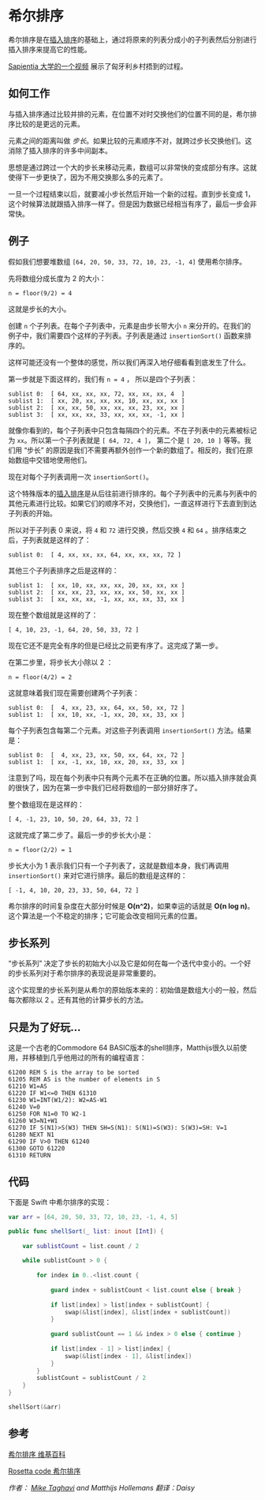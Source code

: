 # 希尔排序

希尔排序是在[插入排序](../Insertion20%Sort/README-CN.markdown)的基础上，通过将原来的列表分成小的子列表然后分别进行插入排序来提高它的性能。

[Sapientia 大学的一个视频](https://www.youtube.com/watch?v=CmPA7zE8mx0) 展示了匈牙利乡村捂到的过程。

## 如何工作

与插入排序通过比较并排的元素，在位置不对时交换他们的位置不同的是，希尔排序比较的是更远的元素。

元素之间的距离叫做 *步长*。如果比较的元素顺序不对，就跨过步长交换他们。这消除了插入排序的许多中间副本。

思想是通过跨过一个大的步长来移动元素，数组可以非常快的变成部分有序。这就使得下一步更快了，因为不用交换那么多的元素了。

一旦一个过程结束以后，就要减小步长然后开始一个新的过程。直到步长变成 1，这个时候算法就跟插入排序一样了。但是因为数据已经相当有序了，最后一步会非常快。

## 例子

假如我们想要堆数组 `[64, 20, 50, 33, 72, 10, 23, -1, 4]` 使用希尔排序。

先将数组分成长度为 2 的大小：

    n = floor(9/2) = 4

这就是步长的大小。

创建 `n` 个子列表。在每个子列表中，元素是由步长带大小 `n` 来分开的。在我们的例子中，我们需要四个这样的子列表。子列表是通过 `insertionSort()` 函数来排序的。

这样可能还没有一个整体的感觉，所以我们再深入地仔细看看到底发生了什么。

第一步就是下面这样的，我们有 `n = 4` ， 所以是四个子列表：

	sublist 0:  [ 64, xx, xx, xx, 72, xx, xx, xx, 4  ]
	sublist 1:  [ xx, 20, xx, xx, xx, 10, xx, xx, xx ]
	sublist 2:  [ xx, xx, 50, xx, xx, xx, 23, xx, xx ]
	sublist 3:  [ xx, xx, xx, 33, xx, xx, xx, -1, xx ]

就像你看到的，每个子列表中只包含每隔四个的元素。不在子列表中的元素被标记为 `xx`。所以第一个子列表就是 `[ 64, 72, 4 ]`， 第二个是 `[ 20, 10 ]` 等等。我们用 “步长” 的原因是我们不需要再额外创作一个新的数组了。相反的，我们在原始数组中交错地使用他们。

现在对每个子列表调用一次 `insertionSort()`。

这个特殊版本的[插入排序](../Insertion20%Sort/README-CN.markdown)是从后往前进行排序的。每个子列表中的元素与列表中的其他元素进行比较。如果它们的顺序不对，交换他们，一直这样进行下去直到到达子列表的开始。

所以对于子列表 0 来说，将 `4` 和 `72` 进行交换，然后交换 `4` 和 `64` 。排序结束之后，子列表就是这样的了：

    sublist 0:  [ 4, xx, xx, xx, 64, xx, xx, xx, 72 ]

其他三个子列表排序之后是这样的：

	sublist 1:  [ xx, 10, xx, xx, xx, 20, xx, xx, xx ]
	sublist 2:  [ xx, xx, 23, xx, xx, xx, 50, xx, xx ]
	sublist 3:  [ xx, xx, xx, -1, xx, xx, xx, 33, xx ]
    
现在整个数组就是这样的了：

	[ 4, 10, 23, -1, 64, 20, 50, 33, 72 ]

现在它还不是完全有序的但是已经比之前更有序了。这完成了第一步。

在第二步里，将步长大小除以 2 ：

	n = floor(4/2) = 2

这就意味着我们现在需要创建两个子列表：

	sublist 0:  [  4, xx, 23, xx, 64, xx, 50, xx, 72 ]
	sublist 1:  [ xx, 10, xx, -1, xx, 20, xx, 33, xx ]

每个子列表包含每第二个元素。对这些子列表调用 `insertionSort()` 方法。结果是：

	sublist 0:  [  4, xx, 23, xx, 50, xx, 64, xx, 72 ]
	sublist 1:  [ xx, -1, xx, 10, xx, 20, xx, 33, xx ]

注意到了吗，现在每个列表中只有两个元素不在正确的位置。所以插入排序就会真的很快了，因为在第一步中我们已经将数组的一部分排好序了。

整个数组现在是这样的：

	[ 4, -1, 23, 10, 50, 20, 64, 33, 72 ]

这就完成了第二步了。最后一步的步长大小是：

	n = floor(2/2) = 1

步长大小为 1 表示我们只有一个子列表了，这就是数组本身，我们再调用 `insertionSort()` 来对它进行排序。最后的数组是这样的：

	[ -1, 4, 10, 20, 23, 33, 50, 64, 72 ]

希尔排序的时间复杂度在大部分时候是 **O(n^2)**，如果幸运的话就是 **O(n log n)**。这个算法是一个不稳定的排序；它可能会改变相同元素的位置。
  
## 步长系列

“步长系列” 决定了步长的初始大小以及它是如何在每一个迭代中变小的。一个好的步长系列对于希尔排序的表现说是非常重要的。

这个实现里的步长系列是从希尔的原始版本来的：初始值是数组大小的一般，然后每次都除以 2 。还有其他的计算步长的方法。

## 只是为了好玩...

这是一个古老的Commodore 64 BASIC版本的shell排序，Matthijs很久以前使用，并移植到几乎他用过的所有的编程语言：

	61200 REM S is the array to be sorted
	61205 REM AS is the number of elements in S
	61210 W1=AS
	61220 IF W1<=0 THEN 61310
	61230 W1=INT(W1/2): W2=AS-W1
	61240 V=0
	61250 FOR N1=0 TO W2-1
	61260 W3=N1+W1
	61270 IF S(N1)>S(W3) THEN SH=S(N1): S(N1)=S(W3): S(W3)=SH: V=1
	61280 NEXT N1
	61290 IF V>0 THEN 61240
	61300 GOTO 61220
	61310 RETURN

## 代码

下面是 Swift 中希尔排序的实现：

``` Swift
var arr = [64, 20, 50, 33, 72, 10, 23, -1, 4, 5]

public func shellSort(_ list: inout [Int]) {
    
    var sublistCount = list.count / 2
   
    while sublistCount > 0 {
        
        for index in 0..<list.count {
           
            guard index + sublistCount < list.count else { break }
            
            if list[index] > list[index + sublistCount] {
                swap(&list[index], &list[index + sublistCount])
            }
            
            guard sublistCount == 1 && index > 0 else { continue }
            
            if list[index - 1] > list[index] {
                swap(&list[index - 1], &list[index])
            }
        }
        sublistCount = sublistCount / 2
    }
}

shellSort(&arr)
```


## 参考

[希尔排序 维基百科](https://en.wikipedia.org/wiki/Shellsort)

[Rosetta code 希尔排序](http://rosettacode.org/wiki/Sorting_algorithms/Shell_sort)

*作者： [Mike Taghavi](https://github.com/mitghi) and Matthijs Hollemans 翻译：Daisy*


